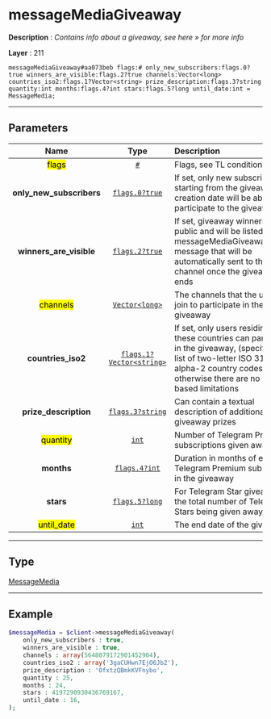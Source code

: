# messageMediaGiveaway

**Description** : *Contains info about a giveaway, see here &raquo; for more info*

**Layer** : 211

```tl
messageMediaGiveaway#aa073beb flags:# only_new_subscribers:flags.0?true winners_are_visible:flags.2?true channels:Vector<long> countries_iso2:flags.1?Vector<string> prize_description:flags.3?string quantity:int months:flags.4?int stars:flags.5?long until_date:int = MessageMedia;
```

---

## Parameters

| Name | Type | Description |
| :---: | :---: | :--- |
| <mark>flags</mark> | [`#`](type/#) | Flags, see TL conditional fields |
| **only_new_subscribers** | [`flags.0?true`](type/true) | If set, only new subscribers starting from the giveaway creation date will be able to participate to the giveaway |
| **winners_are_visible** | [`flags.2?true`](type/true) | If set, giveaway winners are public and will be listed in a messageMediaGiveawayResults message that will be automatically sent to the channel once the giveaway ends |
| <mark>channels</mark> | [`Vector<long>`](type/long) | The channels that the user must join to participate in the giveaway |
| **countries_iso2** | [`flags.1?Vector<string>`](type/string) | If set, only users residing in these countries can participate in the giveaway, (specified as a list of two-letter ISO 3166-1 alpha-2 country codes); otherwise there are no country-based limitations |
| **prize_description** | [`flags.3?string`](type/string) | Can contain a textual description of additional giveaway prizes |
| <mark>quantity</mark> | [`int`](type/int) | Number of Telegram Premium subscriptions given away |
| **months** | [`flags.4?int`](type/int) | Duration in months of each Telegram Premium subscription in the giveaway |
| **stars** | [`flags.5?long`](type/long) | For Telegram Star giveaways, the total number of Telegram Stars being given away |
| <mark>until_date</mark> | [`int`](type/int) | The end date of the giveaway |

---

## Type

[MessageMedia](type/MessageMedia)

---

## Example

```php
$messageMedia = $client->messageMediaGiveaway(
	only_new_subscribers : true,
	winners_are_visible : true,
	channels : array(5648079172901452904),
	countries_iso2 : array('3gaCUHwn7EjO6Jb2'),
	prize_description : 'OfxtzQBmkKVFnybo',
	quantity : 25,
	months : 24,
	stars : 4197290930436769167,
	until_date : 16,
);
```